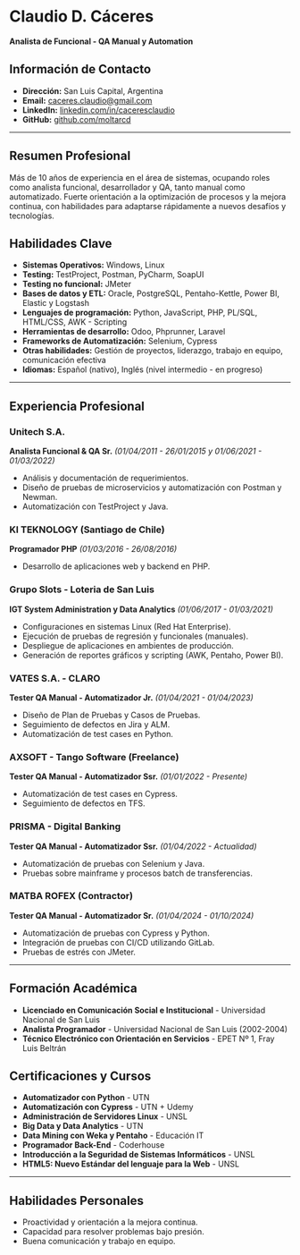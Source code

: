 # Claudio D. Cáceres
**Analista de Funcional - QA Manual y Automation**

## Información de Contacto
- **Dirección:**  San Luis Capital, Argentina
- **Email:** caceres.claudio@gmail.com
- **LinkedIn:** [linkedin.com/in/caceresclaudio](https://ar.linkedin.com/in/caceresclaudio)
- **GitHub:** [github.com/moltarcd](https://github.com/moltarcd)

---

## Resumen Profesional
Más de 10 años de experiencia en el área de sistemas, ocupando roles como analista funcional, desarrollador y QA, tanto manual como automatizado. Fuerte orientación a la optimización de procesos y la mejora continua, con habilidades para adaptarse rápidamente a nuevos desafíos y tecnologías.

## Habilidades Clave
- **Sistemas Operativos:** Windows, Linux
- **Testing:** TestProject, Postman, PyCharm, SoapUI
- **Testing no funcional:** JMeter
- **Bases de datos y ETL:** Oracle, PostgreSQL, Pentaho-Kettle, Power BI, Elastic y Logstash
- **Lenguajes de programación:** Python, JavaScript, PHP, PL/SQL, HTML/CSS, AWK - Scripting
- **Herramientas de desarrollo:** Odoo, Phprunner, Laravel
- **Frameworks de Automatización:** Selenium, Cypress
- **Otras habilidades:** Gestión de proyectos, liderazgo, trabajo en equipo, comunicación efectiva
- **Idiomas:** Español (nativo), Inglés (nivel intermedio - en progreso)

---

## Experiencia Profesional
### Unitech S.A.
**Analista Funcional & QA Sr.** *(01/04/2011 - 26/01/2015 y 01/06/2021 - 01/03/2022)*
- Análisis y documentación de requerimientos.
- Diseño de pruebas de microservicios y automatización con Postman y Newman.
- Automatización con TestProject y Java.

### KI TEKNOLOGY (Santiago de Chile)
**Programador PHP** *(01/03/2016 - 26/08/2016)*
- Desarrollo de aplicaciones web y backend en PHP.

### Grupo Slots - Loteria de San Luis
**IGT System Administration y Data Analytics** *(01/06/2017 - 01/03/2021)*
- Configuraciones en sistemas Linux (Red Hat Enterprise).
- Ejecución de pruebas de regresión y funcionales (manuales).
- Despliegue de aplicaciones en ambientes de producción.
- Generación de reportes gráficos y scripting (AWK, Pentaho, Power BI).

### VATES S.A. - CLARO
**Tester QA Manual - Automatizador Jr.** *(01/04/2021 - 01/04/2023)*
- Diseño de Plan de Pruebas y Casos de Pruebas.
- Seguimiento de defectos en Jira y ALM.
- Automatización de test cases en Python.

### AXSOFT - Tango Software (Freelance)
**Tester QA Manual - Automatizador Ssr.** *(01/01/2022 - Presente)*
- Automatización de test cases en Cypress.
- Seguimiento de defectos en TFS.

### PRISMA - Digital Banking
**Tester QA Manual - Automatizador Ssr.** *(01/04/2022 - Actualidad)*
- Automatización de pruebas con Selenium y Java.
- Pruebas sobre mainframe y procesos batch de transferencias.

### MATBA ROFEX (Contractor)
**Tester QA Manual - Automatizador Sr.** *(01/04/2024 - 01/10/2024)*
- Automatización de pruebas con Cypress y Python.
- Integración de pruebas con CI/CD utilizando GitLab.
- Pruebas de estrés con JMeter.

---

## Formación Académica
- **Licenciado en Comunicación Social e Institucional** - Universidad Nacional de San Luis
- **Analista Programador** - Universidad Nacional de San Luis (2002-2004)
- **Técnico Electrónico con Orientación en Servicios** - EPET Nº 1, Fray Luis Beltrán

## Certificaciones y Cursos
- **Automatizador con Python** - UTN
- **Automatización con Cypress** - UTN + Udemy
- **Administración de Servidores Linux** - UNSL
- **Big Data y Data Analytics** - UTN
- **Data Mining con Weka y Pentaho** - Educación IT
- **Programador Back-End** - Coderhouse
- **Introducción a la Seguridad de Sistemas Informáticos** - UNSL
- **HTML5: Nuevo Estándar del lenguaje para la Web** - UNSL

---

## Habilidades Personales
- Proactividad y orientación a la mejora continua.
- Capacidad para resolver problemas bajo presión.
- Buena comunicación y trabajo en equipo.

